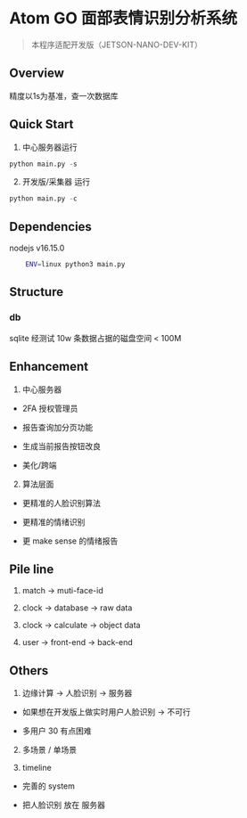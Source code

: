 # Atom GO 面部表情识别分析系统

> 本程序适配开发版（JETSON-NANO-DEV-KIT）

## Overview

精度以1s为基准，查一次数据库

## Quick Start

1. 中心服务器运行 
```python
python main.py -s
```

2. 开发版/采集器 运行
```python
python main.py -c
```
## Dependencies

nodejs v16.15.0

```bash
    ENV=linux python3 main.py
```


## Structure

### db

sqlite 经测试 10w 条数据占据的磁盘空间 < 100M

## Enhancement

1. 中心服务器

- 2FA 授权管理员

- 报告查询加分页功能

- 生成当前报告按钮改良

- 美化/跨端


2. 算法层面

- 更精准的人脸识别算法

- 更精准的情绪识别

- 更 make sense 的情绪报告

## Pile line

1. match -> muti-face-id

2. clock -> database -> raw data

3. clock -> calculate -> object data

4. user -> front-end -> back-end


## Others

1. 边缘计算 -> 人脸识别 -> 服务器

- 如果想在开发版上做实时用户人脸识别 -> 不可行

- 多用户 30 有点困难

2. 多场景 / 单场景

3. timeline

- 完善的 system

- 把人脸识别 放在 服务器



